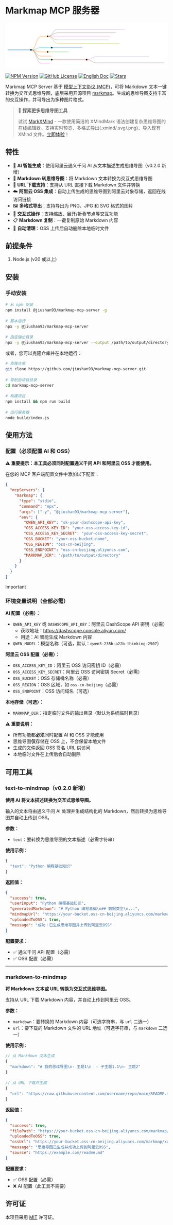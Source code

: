 # Markmap MCP 服务器

![Sample Mindmap](./docs/markmap_zh.svg)

[![NPM Version](https://img.shields.io/npm/v/@jiushan93/markmap-mcp-server.svg)](https://www.npmjs.com/package/@jiushan93/markmap-mcp-server)
[![GitHub License](https://img.shields.io/github/license/jiushan93/markmap-mcp-server.svg)](LICENSE)
[![English Doc](https://img.shields.io/badge/English-Click-blue)](README.md)
[![Stars](https://img.shields.io/github/stars/jiushan93/markmap-mcp-server)](https://github.com/jiushan93/markmap-mcp-server)

Markmap MCP Server 基于 [模型上下文协议 (MCP)](https://modelcontextprotocol.io/introduction)，可将 Markdown 文本一键转换为交互式思维导图，底层采用开源项目 [markmap](https://github.com/markmap/markmap)。生成的思维导图支持丰富的交互操作，并可导出为多种图片格式。

> 🎉 **探索更多思维导图工具**
>
> 试试 [MarkXMind](https://github.com/jinzcdev/markxmind) - 一款使用简洁的 XMindMark 语法创建复杂思维导图的在线编辑器。支持实时预览、多格式导出(.xmind/.svg/.png)、导入现有 XMind 文件。[立即体验](https://markxmind.js.org/)！

## 特性

- 🤖 **AI 智能生成**：使用阿里云通义千问 AI 从文本描述生成思维导图（v0.2.0 新增）
- 🌠 **Markdown 转思维导图**：将 Markdown 文本转换为交互式思维导图
- 🔗 **URL 下载支持**：支持从 URL 直接下载 Markdown 文件并转换
- ☁️ **阿里云 OSS 集成**：自动上传生成的思维导图到阿里云对象存储，返回在线访问链接
- 🖼️ **多格式导出**：支持导出为 PNG、JPG 和 SVG 格式的图片
- 🔄 **交互式操作**：支持缩放、展开/折叠节点等交互功能
- 📋 **Markdown 复制**：一键复制原始 Markdown 内容
- 🧹 **自动清理**：OSS 上传后自动删除本地临时文件

## 前提条件

1. Node.js (v20 或以上)

## 安装

### 手动安装

```bash
# 从 npm 安装
npm install @jiushan93/markmap-mcp-server -g

# 基本运行
npx -y @jiushan93/markmap-mcp-server

# 指定输出目录
npx -y @jiushan93/markmap-mcp-server --output /path/to/output/directory
```

或者，您可以克隆仓库并在本地运行：

```bash
# 克隆仓库
git clone https://github.com/jiushan93/markmap-mcp-server.git

# 导航到项目目录
cd markmap-mcp-server

# 构建项目
npm install && npm run build

# 运行服务器
node build/index.js
```

## 使用方法

### 配置（必须配置 AI 和 OSS）

**⚠️ 重要提示：本工具必须同时配置通义千问 API 和阿里云 OSS 才能使用。**

在您的 MCP 客户端配置文件中添加以下配置：

```json
{
  "mcpServers": {
    "markmap": {
      "type": "stdio",
      "command": "npx",
      "args": ["-y", "@jiushan93/markmap-mcp-server"],
      "env": {
        "QWEN_API_KEY": "sk-your-dashscope-api-key",
        "OSS_ACCESS_KEY_ID": "your-oss-access-key-id",
        "OSS_ACCESS_KEY_SECRET": "your-oss-access-key-secret",
        "OSS_BUCKET": "your-oss-bucket-name",
        "OSS_REGION": "oss-cn-beijing",
        "OSS_ENDPOINT": "oss-cn-beijing.aliyuncs.com",
        "MARKMAP_DIR": "/path/to/output/directory"
      }
    }
  }
}
```

> [!IMPORTANT]
>
> ### 环境变量说明（全部必需）
>
> **AI 配置（必需）：**
> - `QWEN_API_KEY` 或 `DASHSCOPE_API_KEY`：阿里云 DashScope API 密钥（必需）
>   - 获取地址：https://dashscope.console.aliyun.com/
>   - 用途：AI 智能生成 Markdown 内容
> - `QWEN_MODEL`：模型名称（可选，默认：`qwen3-235b-a22b-thinking-2507`）
>
> **阿里云 OSS 配置（必需）：**
> - `OSS_ACCESS_KEY_ID`：阿里云 OSS 访问密钥 ID（必需）
> - `OSS_ACCESS_KEY_SECRET`：阿里云 OSS 访问密钥 Secret（必需）
> - `OSS_BUCKET`：OSS 存储桶名称（必需）
> - `OSS_REGION`：OSS 区域，如 `oss-cn-beijing`（必需）
> - `OSS_ENDPOINT`：OSS 访问域名（可选）
>
> **本地存储（可选）：**
> - `MARKMAP_DIR`：指定临时文件的输出目录（默认为系统临时目录）
>
> **⚠️ 重要说明：**
> - 所有功能都**必须**同时配置 AI 和 OSS 才能使用
> - 思维导图**仅**存储在 OSS 上，不会保留本地文件
> - 生成的文件返回 OSS 签名 URL 供访问
> - 本地临时文件在上传后会自动删除

## 可用工具

### text-to-mindmap（v0.2.0 新增）

**使用 AI 将文本描述转换为交互式思维导图。**

输入的文本将由通义千问 AI 处理并生成结构化的 Markdown，然后转换为思维导图并自动上传到 OSS。

**参数：**

- `text`：要转换为思维导图的文本描述（必需字符串）

**使用示例：**

```javascript
{
  "text": "Python 编程基础知识"
}
```

**返回值：**

```json
{
  "success": true,
  "userInput": "Python 编程基础知识",
  "generatedMarkdown": "# Python 编程基础\n## 数据类型\n...",
  "mindmapUrl": "https://your-bucket.oss-cn-beijing.aliyuncs.com/markmap/xxx.html?...",
  "uploadedToOSS": true,
  "message": "成功！已生成思维导图并上传到阿里云OSS"
}
```

**配置要求：**
- ✅ 通义千问 API 配置（必需）
- ✅ OSS 配置（必需）

---

### markdown-to-mindmap

**将 Markdown 文本或 URL 转换为交互式思维导图。**

支持从 URL 下载 Markdown 内容，并自动上传到阿里云 OSS。

**参数：**

- `markdown`：要转换的 Markdown 内容（可选字符串，与 `url` 二选一）
- `url`：要下载的 Markdown 文件的 URL 地址（可选字符串，与 `markdown` 二选一）

**使用示例：**

```javascript
// 从 Markdown 文本生成
{
  "markdown": "# 我的思维导图\n- 主题1\n  - 子主题1.1\n- 主题2"
}

// 从 URL 下载并生成
{
  "url": "https://raw.githubusercontent.com/username/repo/main/README.md"
}
```

**返回值：**

```json
{
  "success": true,
  "filePath": "https://your-bucket.oss-cn-beijing.aliyuncs.com/markmap/xxx.html",
  "uploadedToOSS": true,
  "ossUrl": "https://your-bucket.oss-cn-beijing.aliyuncs.com/markmap/xxx.html?...",
  "message": "思维导图已生成并成功上传到阿里云OSS",
  "source": "https://example.com/readme.md"
}
```

**配置要求：**
- ✅ OSS 配置（必需）
- ❌ AI 配置（此工具不需要）

## 许可证

本项目采用 [MIT](./LICENSE) 许可证。
